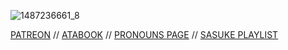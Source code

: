![1487236661_8](https://github.com/user-attachments/assets/f4c6da43-7f86-4bee-ab45-909f94d16d46)

[PATREON](https://www.patreon.com/c/shadowhokage/about) // [ATABOOK](https://5asuke.atabook.org) // [PRONOUNS PAGE](https://en.pronouns.page/@uchiha.sasuke) // [SASUKE PLAYLIST](https://open.spotify.com/playlist/5cEaq9GWZoa7NOSpbAMSkM?si=33dde004a9cd4095)
